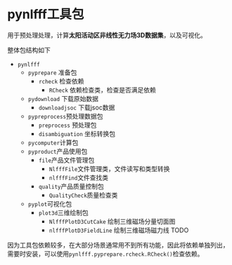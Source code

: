 # pynlfff工具包

用于预处理处理，计算**太阳活动区非线性无力场3D数据集**，以及可视化。

整体包结构如下

+ `pynlfff`
  + `pyprepare`  准备包
    + `rcheck` 检查依赖
      + `RCheck` 依赖检查类，检查是否满足依赖
  + `pydownload` 下载原始数据
    + `downloadjsoc` 下载jsoc数据
  + `pypreprocess`预处理数据包
    + `preprocess` 预处理包
    + `disambiguation` 坐标转换包
  + `pycomputer`计算包
  + `pyproduct`产品使用包
    + `file`产品文件管理包
      + `NlfffFile`文件管理类，文件读写和类型转换
      + `nlfffFind`文件查找类
    + `quality`产品质量控制包
      + `QualityCheck`质量检查类
  + `pyplot`可视化包
    + `plot3d`三维绘制包
      + `NlfffPlotD3CutCake` 绘制三维磁场分量切面图
      + `nlfffPlotD3FieldLine` 绘制三维磁场磁力线 TODO

因为工具包依赖较多，在大部分场景通常用不到所有功能，因此将依赖单独列出，需要时安装，可以使用`pynlfff.pyprepare.rcheck.RCheck()`检查依赖。

